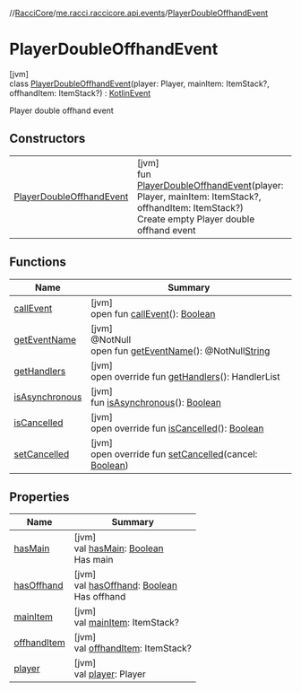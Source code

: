 //[RacciCore](../../../index.md)/[me.racci.raccicore.api.events](../index.md)/[PlayerDoubleOffhandEvent](index.md)

# PlayerDoubleOffhandEvent

[jvm]\
class [PlayerDoubleOffhandEvent](index.md)(player: Player, mainItem: ItemStack?, offhandItem: ItemStack?) : [KotlinEvent](../-kotlin-event/index.md)

Player double offhand event

## Constructors

| | |
|---|---|
| [PlayerDoubleOffhandEvent](-player-double-offhand-event.md) | [jvm]<br>fun [PlayerDoubleOffhandEvent](-player-double-offhand-event.md)(player: Player, mainItem: ItemStack?, offhandItem: ItemStack?)<br>Create empty Player double offhand event |

## Functions

| Name | Summary |
|---|---|
| [callEvent](../-day-event/index.md#-1071638799%2FFunctions%2F-1216412040) | [jvm]<br>open fun [callEvent](../-day-event/index.md#-1071638799%2FFunctions%2F-1216412040)(): [Boolean](https://kotlinlang.org/api/latest/jvm/stdlib/kotlin/-boolean/index.html) |
| [getEventName](../-day-event/index.md#1147460734%2FFunctions%2F-1216412040) | [jvm]<br>@NotNull<br>open fun [getEventName](../-day-event/index.md#1147460734%2FFunctions%2F-1216412040)(): @NotNull[String](https://kotlinlang.org/api/latest/jvm/stdlib/kotlin/-string/index.html) |
| [getHandlers](../-kotlin-event/get-handlers.md) | [jvm]<br>open override fun [getHandlers](../-kotlin-event/get-handlers.md)(): HandlerList |
| [isAsynchronous](../-day-event/index.md#-706610981%2FFunctions%2F-1216412040) | [jvm]<br>fun [isAsynchronous](../-day-event/index.md#-706610981%2FFunctions%2F-1216412040)(): [Boolean](https://kotlinlang.org/api/latest/jvm/stdlib/kotlin/-boolean/index.html) |
| [isCancelled](../-kotlin-event/is-cancelled.md) | [jvm]<br>open override fun [isCancelled](../-kotlin-event/is-cancelled.md)(): [Boolean](https://kotlinlang.org/api/latest/jvm/stdlib/kotlin/-boolean/index.html) |
| [setCancelled](../-kotlin-event/set-cancelled.md) | [jvm]<br>open override fun [setCancelled](../-kotlin-event/set-cancelled.md)(cancel: [Boolean](https://kotlinlang.org/api/latest/jvm/stdlib/kotlin/-boolean/index.html)) |

## Properties

| Name | Summary |
|---|---|
| [hasMain](has-main.md) | [jvm]<br>val [hasMain](has-main.md): [Boolean](https://kotlinlang.org/api/latest/jvm/stdlib/kotlin/-boolean/index.html)<br>Has main |
| [hasOffhand](has-offhand.md) | [jvm]<br>val [hasOffhand](has-offhand.md): [Boolean](https://kotlinlang.org/api/latest/jvm/stdlib/kotlin/-boolean/index.html)<br>Has offhand |
| [mainItem](main-item.md) | [jvm]<br>val [mainItem](main-item.md): ItemStack? |
| [offhandItem](offhand-item.md) | [jvm]<br>val [offhandItem](offhand-item.md): ItemStack? |
| [player](player.md) | [jvm]<br>val [player](player.md): Player |
